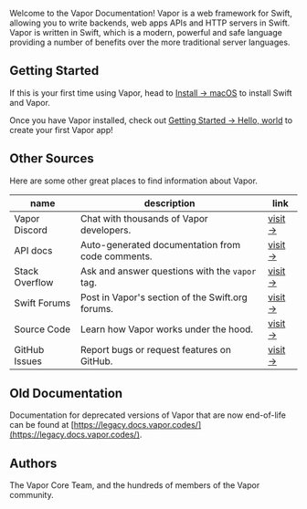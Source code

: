 Welcome to the Vapor Documentation! Vapor is a web framework for Swift, allowing you to write backends, web apps APIs and HTTP servers in Swift. Vapor is written in Swift, which is a modern, powerful and safe language providing a number of benefits over the more traditional server languages.

## Getting Started

If this is your first time using Vapor, head to [Install → macOS](install/macos.md) to install Swift and Vapor.

Once you have Vapor installed, check out [Getting Started → Hello, world](gettingstarted/hello-world.md) to create your first Vapor app!

## Other Sources

Here are some other great places to find information about Vapor.

| name           | description                                      | link                                                              |
|----------------|--------------------------------------------------|-------------------------------------------------------------------|
| Vapor Discord  | Chat with thousands of Vapor developers.         | [visit &rarr;](https://vapor.team)                                |
| API docs       | Auto-generated documentation from code comments. | [visit &rarr;](https://api.vapor.codes)                           |
| Stack Overflow | Ask and answer questions with the `vapor` tag.   | [visit &rarr;](https://stackoverflow.com/questions/tagged/vapor)  |
| Swift Forums   | Post in Vapor's section of the Swift.org forums. | [visit &rarr;](https://forums.swift.org/c/related-projects/vapor) |
| Source Code    | Learn how Vapor works under the hood.            | [visit &rarr;](https://github.com/vapor/vapor)                    |
| GitHub Issues  | Report bugs or request features on GitHub.       | [visit &rarr;](https://github.com/vapor/vapor/issues)             |

## Old Documentation

Documentation for deprecated versions of Vapor that are now end-of-life can be found at [https://legacy.docs.vapor.codes/](https://legacy.docs.vapor.codes/).

## Authors

The Vapor Core Team, and the hundreds of members of the Vapor community.
